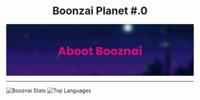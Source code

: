 <h1 align="center">Boonzai Planet #.0</h1>
<img align="center" alt="photo banner" src="https://github.com/i9bonsai/i9bonsai/blob/main/Resized%20bannercompleted.png?raw=true">
<p align="center"><span style="font-size:80px"></span></p>
<hr>
<p float="left">
 <!-- Markdown version = 
 ![Aboot Photo Banner](https://github.com/i9bonsai/i9bonsai/blob/main/bannercompleted.png?raw=true) -->
 
 <img align="center" alt="Booznai Stats" src="https://github-readme-stats.vercel.app/api?username=i9bonsai&count_private=true&show_icons=true&theme=jolly">

 <!-- Markdown Version = 
 [![Booznai Stats x.X](https://github-readme-stats.vercel.app/api?username=i9bonsai&count_private=true&show_icons=true&theme=jolly)
 ](https://github.com/anuraghazra/github-readme-stats) -->

 <img align="center" alt="Top Languages" src="https://github-readme-stats.vercel.app/api/top-langs/?username=i9bonsai&theme=jolly">

 <!-- Markdown Version = 
 [![Top Langs](https://github-readme-stats.vercel.app/api/top-langs/?username=anuraghazra&theme=jolly)](https://github.com/anuraghazra/github-readme-stats) -->
</p>


<!--
**i9bonsai/i9bonsai** is a ✨ _special_ ✨ repository because its `README.md` (this file) appears on your GitHub profile.

Here are some ideas to get you started:

- 🔭 I’m currently working on ...
- 🌱 I’m currently learning ...
- 👯 I’m looking to collaborate on ...
- 🤔 I’m looking for help with ...
- 💬 Ask me about ...
- 📫 How to reach me: ...
- 😄 Pronouns: ...
- ⚡ Fun fact: ...
-->
